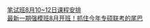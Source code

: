   
[笔试班8月10~12日课程安排](http://www.dianyue.me/archives/338/xlnrnjd9zst89sd2/)  
[最新一期强模班8月开班！抓住今年专硕联考的尾巴](http://www.dianyue.me/archives/251/adyn0063v6yk8fqo/)